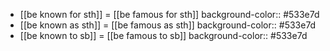 - [[be known for sth]] = [[be famous for sth]]
  background-color:: #533e7d
- [[be known as sth]] = [[be famous as sth]] 
  background-color:: #533e7d
- [[be known to sb]] = [[be famous to sb]]
  background-color:: #533e7d